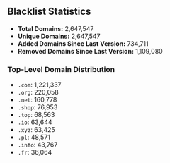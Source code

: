 ## Blacklist Statistics

- **Total Domains:** 2,647,547
- **Unique Domains:** 2,647,547
- **Added Domains Since Last Version:** 734,711
- **Removed Domains Since Last Version:** 1,109,080

### Top-Level Domain Distribution

-  `.com`: 1,221,337
-  `.org`: 220,058
-  `.net`: 160,778
-  `.shop`: 76,953
-  `.top`: 68,563
-  `.io`: 63,644
-  `.xyz`: 63,425
-  `.pl`: 48,571
-  `.info`: 43,767
-  `.fr`: 36,064
